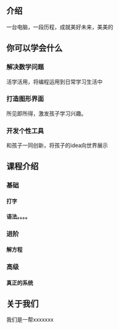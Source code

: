 ## 介绍
一台电脑，一段历程，成就美好未来，美美的
## 你可以学会什么

### 解决数学问题

活学活用，将编程运用到日常学习生活中

### 打造图形界面

所见即所得，激发孩子学习兴趣。

### 开发个性工具

和孩子一同创新，将孩子的idea向世界展示

## 课程介绍

### 基础

#### 打字
#### 语法。。。。

### 进阶

#### 解方程

### 高级

#### 真正的系统


## 关于我们

我们是一帮xxxxxxx

